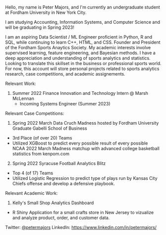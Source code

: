 Hello, my name is Peter Majors, and I'm currently an undergraduate student at Fordham University in New York City. 

I am studying Accounting, Information Systems, and Computer Science and will be graduating in Spring 2023! 

I am an aspiring Data Scientist / ML Engineer proficient in Python, R and SQL, while continuing to learn C++, HTML, and CSS. Founder and President of the Fordham Sports Anaytics Society. My academic interests involve supervised learning, feature engineering, and Bayesian methods. I have a deep appreciation and understanding of sports analytics and statistics. Looking to translate this skillset in the business or professional sports world. For now, this account will store personal projects related to sports analytics research, case competitions, and academic assignements.


Relevant Work:

1. Summer 2022 Finance Innovation and Technology Intern @ Marsh McLennan
    - Incoming Systems Engineer (Summer 2023)

Relevant Case Competitions:

1. Spring 2022 March Data Cruch Madness hosted by Fordham University Graduate Gabelli School of Business
  - 3rd Place (of over 20) Teams
  - Utilized XGBoost to predict every possible result of every possible NCAA 2022 March Madness matchup with advanced college basketball statistics from kenpom.com

2. Spring 2022 Syracuse Football Analytics Blitz 
  - Top 4 (of 17) Teams
  - Utilized Logistic Regression to predict type of plays run by Kansas City Chiefs offense and develop a defensive playbook.

Relevant Academic Work:

1. Kelly's Small Shop Analytics Dashboard
  - R Shiny Application for a small crafts store in New Jersey to vizualize and analyze product, order, and customer data.

Twitter: [@petermajors](https://twitter.com/PeterLMajors)
LinkedIn: https://www.linkedin.com/in/petermajors/
